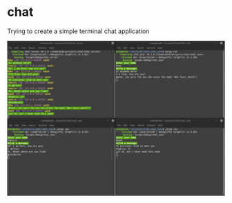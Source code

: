 # chat
Trying to create a simple terminal chat application

![text chat](https://github.com/antonovmike/chat/blob/main/Screenshot.png)
